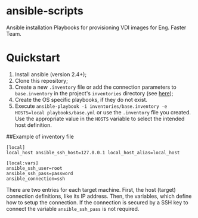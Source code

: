 # ansible-scripts

Ansible installation Playbooks for provisioning VDI images for Eng. Faster Team.

# Quickstart

1. Install ansible (version 2.4+);
2. Clone this repository;
3. Create a new `.inventory` file or add the connection parameters to `base.inventory` in the project's `inventories` directory (see [here](##Example-of-inventory-file));
4. Create the OS specific playbooks, if they do not exist.
4. Execute `ansible-playbook -i inventories/base.inventory -e HOSTS=local playbooks/base.yml` or use the `.inventory` file you created. Use the appropriate value
in the `HOSTS` variable to select the intended host definition.

##Example of inventory file

```
[local]
local_host ansible_ssh_host=127.0.0.1 local_host_alias=local_host

[local:vars]
ansible_ssh_user=root
ansible_ssh_pass=password
ansible_connection=ssh 
```

There are two entries for each target machine. First, the host (target) connection definitions, like its IP address. Then, the variables, which
define how to setup the connection. If the connection is secured by a SSH key to connect the variable `ansible_ssh_pass` is not required.


